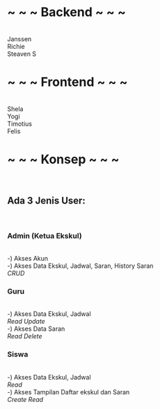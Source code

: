 <h1>~ ~ ~ Backend ~ ~ ~</h1><br>
Janssen <br>
Richie <br>
Steaven S<br>

<h1>~ ~ ~ Frontend ~ ~ ~</h1><br>
Shela<br>
Yogi<br>
Timotius<br>
Felis<br>

<h1>~ ~ ~ Konsep ~ ~ ~</h1><br>
<h2>Ada 3 Jenis User:</h2><br>
<h3>Admin (Ketua Ekskul)</h3><br>
-) Akses Akun<br>
-) Akses Data Ekskul, Jadwal, Saran, History Saran<br>
<i>CRUD</i><br>

<h3>Guru</h3><br> 
-) Akses Data Ekskul, Jadwal<br>
<i>Read Update</i><br>
-) Akses Data Saran<br>
<i>Read Delete</i><br>

<h3>Siswa</h3><br>
-) Akses Data Ekskul, Jadwal<br>
<i>Read</i><br>
-) Akses Tampilan Daftar ekskul dan Saran<br>
<i>Create Read</i><br>


